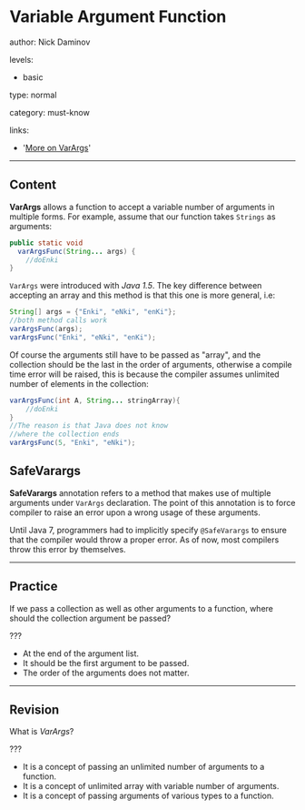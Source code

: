 # Variable Argument Function
author: Nick Daminov

levels:

  - basic

type: normal

category: must-know

links:

  - '[More on VarArgs](https://stackoverflow.com/questions/7607353/how-to-create-java-method-that-accepts-variable-number-of-arguments)'

---
## Content

**VarArgs** allows a function to accept a variable number of arguments in multiple forms. For example, assume that our function takes `Strings` as arguments:
```java
public static void
  varArgsFunc(String... args) {
    //doEnki
}
```

`VarArgs` were introduced with *Java 1.5*. The key difference between accepting an array and this method is that this one is more general, i.e:
```java
String[] args = {"Enki", "eNki", "enKi"};
//both method calls work
varArgsFunc(args);
varArgsFunc("Enki", "eNki", "enKi");  
```

Of course the arguments still have to be passed as "array", and the collection should be the last in the order of arguments, otherwise a compile time error will be raised, this is because the compiler assumes unlimited number of elements in the collection:
```java
varArgsFunc(int A, String... stringArray){
    //doEnki
}
//The reason is that Java does not know
//where the collection ends
varArgsFunc(5, "Enki", "eNki");
```

## SafeVarargs

**SafeVarargs** annotation refers to a method that makes use of multiple arguments under `VarArgs` declaration. The point of this annotation is to force compiler to raise an error upon a wrong usage of these arguments.

Until Java 7, programmers had to implicitly specify `@SafeVarargs` to ensure that the compiler would throw a proper error. As of now, most compilers throw this error by themselves.

---
## Practice

If we pass a collection as well as other arguments to a function, where should the collection argument be passed?

???

* At the end of the argument list.
* It should be the first argument to be passed.
* The order of the arguments does not matter.

---
## Revision

What is *VarArgs*?

???

* It is a concept of passing an unlimited number of arguments to a function.
* It is a concept of unlimited array with variable number of arguments.
* It is a concept of passing arguments of various types to a function.

